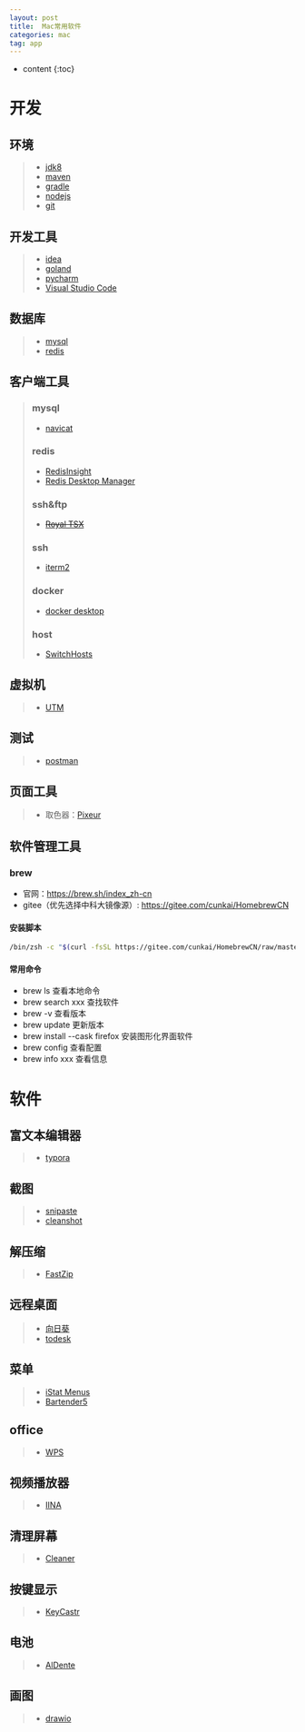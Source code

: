```yaml
---
layout: post
title:  Mac常用软件
categories: mac
tag: app
---
```



* content
{:toc}


# 开发

## 环境
> + <a href="https://www.oracle.com/java/technologies/downloads/#java8" target="_blank">jdk8</a>
> + <a href="https://maven.apache.org/download.cgi" target="_blank">maven</a>
> + <a href="https://gradle.org/releases/" target="_blank">gradle</a>
> + <a href="https://nodejs.org/en/download/" target="_blank">nodejs</a>
> + <a href="https://git-scm.com/download/mac" target="_blank">git</a>

## 开发工具
> + <a href="https://www.jetbrains.com.cn/idea/download/#section=mac" target="_blank">idea</a>
> + <a href="https://www.jetbrains.com.cn/go/download/#section=mac" target="_blank">goland</a>
> + <a href="https://www.jetbrains.com.cn/pycharm/download/#section=mac" target="_blank">pycharm</a>
> + <a href="https://code.visualstudio.com/Download" target="_blank">Visual Studio Code</a>

## 数据库
> + <a href="https://dev.mysql.com/downloads/mysql/" target="_blank">mysql</a>
> + <a href="https://redis.io/download/" target="_blank">redis</a>

## 客户端工具
> ### mysql
> + <a href="http://www.navicat.com.cn/download/navicat-premium#mac" target="_blank">navicat</a>
>
> ### redis
> + <a href="https://redis.com/redis-enterprise/redis-insight/" target="_blank">RedisInsight</a>
> + <a href="https://github.com/RedisInsight/RedisDesktopManager/releases" target="_blank">Redis Desktop Manager</a>
>
> ### ssh&ftp
> + <a href="https://www.royalapps.com/ts/mac/download" target="_blank">~~Royal TSX~~</a>
>
> ### ssh
> + <a href="https://iterm2.com/index.html" target="_blank">iterm2</a>
> 
> ### docker
> + <a href="https://www.docker.com/products/docker-desktop/" target="_blank">docker desktop</a>
> 
> ### host
> + <a href="https://www.macw.com/mac/3382.html" target="_blank">SwitchHosts</a>

## 虚拟机
> + <a href="https://mac.getutm.app/" target="_blank">UTM</a>

## 测试
> + <a href="https://www.postman.com/downloads/" target="_blank">postman</a>

## 页面工具
> + 取色器：<a href="https://apps.apple.com/cn/app/id1507890049" target="_blank">Pixeur</a>

## 软件管理工具

### brew

- 官网：<a href="https://brew.sh/index_zh-cn" target="_blank">https://brew.sh/index_zh-cn</a>
- gitee（优先选择中科大镜像源）: <a href="https://gitee.com/cunkai/HomebrewCN" target="_blank">https://gitee.com/cunkai/HomebrewCN</a>

#### 安装脚本
```sh
/bin/zsh -c "$(curl -fsSL https://gitee.com/cunkai/HomebrewCN/raw/master/Homebrew.sh)"
```

#### 常用命令

- brew ls 查看本地命令
- brew search xxx 查找软件
- brew -v 查看版本
- brew update 更新版本
- brew install --cask firefox 安装图形化界面软件
- brew config 查看配置
- brew info xxx 查看信息

# 软件

## 富文本编辑器

> + <a href="https://typora.io/#download" target="_blank">typora</a>


## 截图

> + <a href="https://zh.snipaste.com/" target="_blank">snipaste</a>
> + <a href="https://cleanshot.com/" target="_blank">cleanshot</a>


## 解压缩

> + <a href="https://apps.apple.com/cn/app/id1565629813" target="_blank">FastZip</a>


## 远程桌面

> + <a href="https://sunlogin.oray.com/download?categ=personal" target="_blank">向日葵</a>
> + <a href="https://www.todesk.com/" target="_blank">todesk</a>


## 菜单

> + <a href="https://bjango.com/mac/istatmenus/" target="_blank">iStat Menus</a>
> + <a href="https://www.macbartender.com/Bartender5/" target="_blank">Bartender5</a>


## office

> + <a href="https://www.wps.cn/product/wpsmac/" target="_blank">WPS</a>


## 视频播放器

> + <a href="https://www.iina.io/" target="_blank">IINA</a>

## 清理屏幕

> + <a href="https://apps.apple.com/cn/app/cleaner-%E6%B8%85%E7%90%86%E6%B8%85%E6%B4%81%E5%B1%8F%E5%B9%95%E9%94%AE%E7%9B%98/id1597938160" target="_blank">Cleaner</a>

## 按键显示

> + <a href="https://github.com/keycastr/keycastr.git">KeyCastr</a>

## 电池

> + <a href="https://apphousekitchen.com/">AlDente</a>

## 画图

> + <a href="https://www.drawio.com/">drawio</a>
